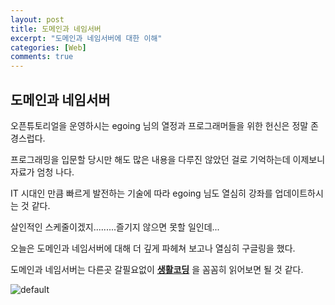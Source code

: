 ```yaml
---
layout: post
title: 도메인과 네임서버
excerpt: "도메인과 네임서버에 대한 이해"
categories: [Web]
comments: true
---
```


## 도메인과 네임서버

오픈튜토리얼을 운영하시는 egoing 님의 열정과 프로그래머들을 위한 헌신은 정말 존경스럽다.

프로그래밍을 입문할 당시만 해도 많은 내용을 다루진 않았던 걸로 기억하는데 이제보니 자료가 엄청 나다.

IT 시대인 만큼 빠르게 발전하는 기술에 따라 egoing 님도 열심히 강좌를 업데이트하시는 것 같다.

살인적인 스케줄이겠지.........즐기지 않으면 못할 일인데...

오늘은 도메인과 네임서버에 대해 더 깊게 파헤쳐 보고나 열심히 구글링을 했다.

도메인과 네임서버는 다른곳 갈필요없이 **[생활코딩](https://opentutorials.org/course/559/2802)** 을 꼼꼼히 읽어보면 될 것 같다.


![default](https://user-images.githubusercontent.com/20435620/29659371-fbb960fc-88f8-11e7-9c6a-23b8e0ff2502.PNG)
